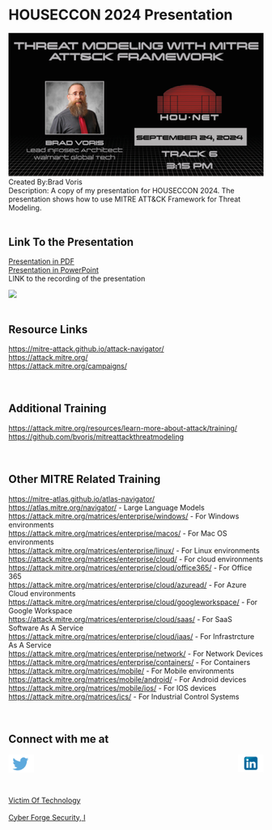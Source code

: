 
# HOUSECCON 2024 Presentation
<IMG SRC="https://github.com/bvoris/houseccon2024presentation/blob/main/flyer.jpg">
Created By:Brad Voris <BR />
Description: A copy of my presentation for HOUSECCON 2024. The presentation shows how to use MITRE ATT&CK Framework for Threat Modeling.
<BR /><BR />

## Link To the Presentation
<a href="https://github.com/bvoris/houseccon2024presentation/raw/main/Brad%20Voris%20-%20MITRE%20Attack%20Framework%20Threat%20Modeling%20Presentation.pdf"> Presentation in PDF </a><BR />
<a href="https://github.com/bvoris/houseccon2024presentation/raw/main/Brad%20Voris%20-%20MITRE%20Attack%20Framework%20Threat%20Modeling%20Presentation.pptx"> Presentation in PowerPoint</a><BR />
LINK to the recording of the presentation<BR />

[<img src="https://i.ytimg.com/vi/BhuFZ_4syVU/maxresdefault.jpg" width="50%">](https://www.youtube.com/watch?v=BhuFZ_4syVU "By: Brad Voris")
<BR /><BR />
## Resource Links
https://mitre-attack.github.io/attack-navigator/<BR />
https://attack.mitre.org/<BR />
https://attack.mitre.org/campaigns/<BR />
<BR /><BR />

## Additional Training
https://attack.mitre.org/resources/learn-more-about-attack/training/<BR />
https://github.com/bvoris/mitreattackthreatmodeling<BR />
<BR /><BR />

## Other MITRE Related Training
https://mitre-atlas.github.io/atlas-navigator/<BR />
https://atlas.mitre.org/navigator/ - Large Language Models<BR />
https://attack.mitre.org/matrices/enterprise/windows/ - For Windows environments<BR />
https://attack.mitre.org/matrices/enterprise/macos/ - For Mac OS environments<BR />
https://attack.mitre.org/matrices/enterprise/linux/ - For Linux environments<BR />
https://attack.mitre.org/matrices/enterprise/cloud/ - For cloud environments<BR />
https://attack.mitre.org/matrices/enterprise/cloud/office365/ - For Office 365<BR />
https://attack.mitre.org/matrices/enterprise/cloud/azuread/ - For Azure Cloud environments<BR />
https://attack.mitre.org/matrices/enterprise/cloud/googleworkspace/ - For Google Workspace<BR />
https://attack.mitre.org/matrices/enterprise/cloud/saas/ - For SaaS Software As A Service<BR />
https://attack.mitre.org/matrices/enterprise/cloud/iaas/ - For Infrastrcture As A Service<BR />
https://attack.mitre.org/matrices/enterprise/network/ - For Network Devices<BR />
https://attack.mitre.org/matrices/enterprise/containers/ - For Containers<BR />
https://attack.mitre.org/matrices/mobile/ - For Mobile environments<BR />
https://attack.mitre.org/matrices/mobile/android/ - For Android devices<BR />
https://attack.mitre.org/matrices/mobile/ios/ - For IOS devices<BR />
https://attack.mitre.org/matrices/ics/ - For Industrial Control Systems<BR />
<BR /><BR />

## Connect with me at

<a href="https://twitter.com/HMInfoSecViking?ref_src=twsrc%5Etfw"><IMG SRC="https://github.com/bvoris/bvoris/blob/master/twitter.jpg" WIDTH=10% HEIGHT=10% ALIGN=LEFT></a>

<a href="https://www.linkedin.com/in/brad-voris" target="_blank"><IMG SRC="https://github.com/bvoris/bvoris/blob/master/linkedin.png" WIDTH=10% HEIGHT=4% ALIGN=RIGHT></a>

<BR /><BR />
<BR /><BR />

<A HREF="https://www.victimoftechnology.com">Victim Of Technology<A />
<BR /><BR />
<A HREF="https://www.cyberforgesecurity.com">Cyber Forge Security, I
